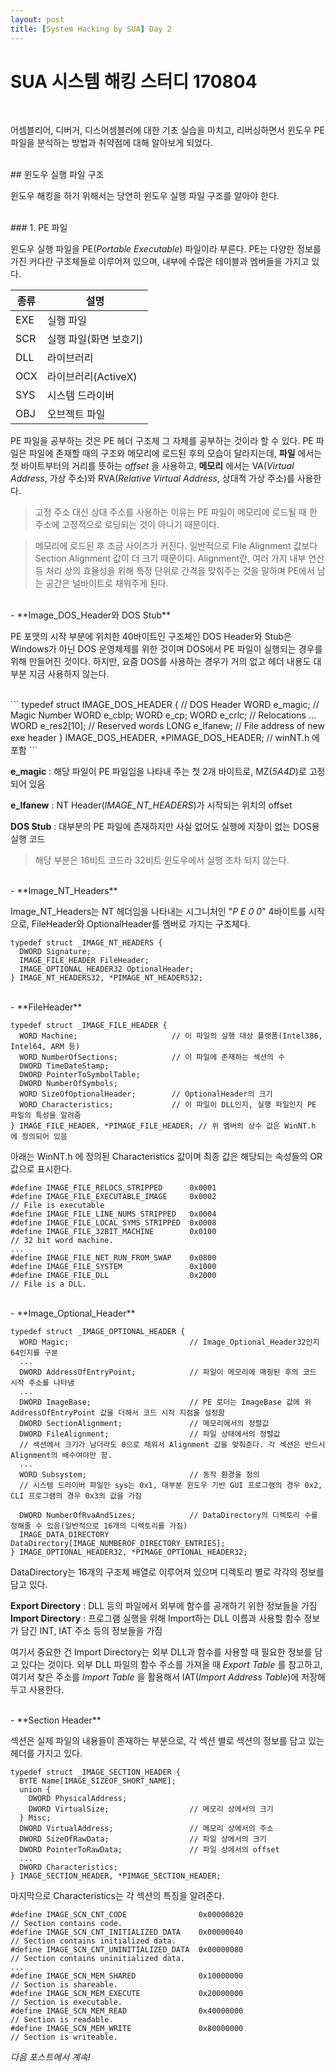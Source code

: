 ```yaml
---
layout: post
title: [System Hacking by SUA] Day 2
---
```


# SUA 시스템 해킹 스터디 170804
<br>

어셈블리어, 디버거, 디스어셈블러에 대한 기초 실습을 마치고, 리버싱하면서 윈도우 PE 파일을 분석하는 방법과 취약점에 대해 알아보게 되었다.

<br>
## 윈도우 실행 파일 구조
<br>

윈도우 해킹을 하기 위해서는 당연히 윈도우 실행 파일 구조를 알아야 한다.

<br>
### 1. PE 파일
<br>

윈도우 실행 파일을 PE(*Portable Executable*) 파일이라 부른다. PE는 다양한 정보를 가진 커다란 구조체들로 이루어져 있으며, 내부에 수많은 테이블과 멤버들을 가지고 있다.

종류 | 설명
---- | ----
EXE | 실행 파일
SCR | 실행 파일(화면 보호기)
DLL | 라이브러리
OCX | 라이브러리(ActiveX)
SYS | 시스템 드라이버
OBJ | 오브젝트 파일

PE 파일을 공부하는 것은 PE 헤더 구조체 그 자체를 공부하는 것이라 할 수 있다. PE 파일은 파일에 존재할 때의 구조와 메모리에 로드된 후의 모습이 달라지는데, **파일** 에서는 첫 바이트부터의 거리를 뜻하는 *offset* 을 사용하고, **메모리** 에서는 VA(*Virtual Address*, 가상 주소)와 RVA(*Relative Virtual Address*, 상대적 가상 주소)를 사용한다.

> 고정 주소 대신 상대 주소를 사용하는 이유는 PE 파일이 메모리에 로드될 때 한 주소에 고정적으로 로딩되는 것이 아니기 때문이다.

> 메모리에 로드된 후 조금 사이즈가 커진다. 일반적으로 File Alignment 값보다 Section Alignment 값이 더 크기 때문이다. Alignment란, 여러 가지 내부 연산 등 처리 상의 효율성을 위해 특정 단위로 간격을 맞춰주는 것을 말하며 PE에서 남는 공간은 널바이트로 채워주게 된다.

<br>
- **Image_DOS_Header와 DOS Stub**
<br>

PE 포맷의 시작 부분에 위치한 40바이트인 구조체인 DOS Header와 Stub은 Windows가 아닌 DOS 운영체제를 위한 것이며 DOS에서 PE 파일이 실행되는 경우를 위해 만들어진 것이다. 하지만, 요즘 DOS를 사용하는 경우가 거의 없고 헤더 내용도 대부분 지금 사용하지 않는다.

<br>
```
typedef struct IMAGE_DOS_HEADER {  // DOS Header
  WORD e_magic;                   // Magic Number
  WORD e_cblp;
  WORD e_cp;
  WORD e_crlc;                    // Relocations
  ...
  WORD e_res2[10];                // Reserved words
  LONG e_lfanew;                  // File address of new exe header
} IMAGE_DOS_HEADER, *PIMAGE_DOS_HEADER; // winNT.h 에 포함
```
<br>

**e_magic** : 해당 파일이 PE 파일임을 나타내 주는 첫 2개 바이트로, MZ(*5A4D*)로 고정되어 있음

**e_lfanew** : NT Header(*IMAGE_NT_HEADERS*)가 시작되는 위치의 offset

**DOS Stub** : 대부분의 PE 파일에 존재하지만 사실 없어도 실행에 지장이 없는 DOS용 실행 코드
> 해당 부분은 16비트 코드라 32비트 윈도우에서 실행 조차 되지 않는다.

<br>
- **Image_NT_Headers**
<br>

Image_NT_Headers는 NT 헤더임을 나타내는 시그니처인 "*P E 0 0*" 4바이트를 시작으로, FileHeader와 OptionalHeader를 멤버로 가지는 구조체다.

```
typedef struct _IMAGE_NT_HEADERS {
  DWORD Signature;
  IMAGE_FILE_HEADER FileHeader;
  IMAGE_OPTIONAL_HEADER32 OptionalHeader;
} IMAGE_NT_HEADERS32, *PIMAGE_NT_HEADERS32;
```

<br>
  - **FileHeader**
<br>

```
typedef struct _IMAGE_FILE_HEADER {
  WORD Machine;                     // 이 파일의 실행 대상 플랫폼(Intel386, Intel64, ARM 등)
  WORD NumberOfSections;            // 이 파일에 존재하는 섹션의 수
  DWORD TimeDateStamp;
  DWORD PointerToSymbolTable;
  DWORD NumberOfSymbols;
  WORD SizeOfOptionalHeader;        // OptionalHeader의 크기
  WORD Characteristics;             // 이 파일이 DLL인지, 실행 파일인지 PE 파일의 특성을 알려줌
} IMAGE_FILE_HEADER, *PIMAGE_FILE_HEADER; // 위 멤버의 상수 값은 WinNT.h 에 정의되어 있음
```

아래는 WinNT.h 에 정의된 Characteristics 값이며 최종 값은 해당되는 속성들의 OR 값으로 표시한다.

```
#define IMAGE_FILE_RELOCS_STRIPPED      0x0001
#define IMAGE_FILE_EXECUTABLE_IMAGE     0x0002
// File is executable
#define IMAGE_FILE_LINE_NUMS_STRIPPED   0x0004
#define IMAGE_FILE_LOCAL_SYMS_STRIPPED  0x0008
#define IMAGE_FILE_32BIT_MACHINE        0x0100
// 32 bit word machine.
...
#define IMAGE_FILE_NET_RUN_FROM_SWAP    0x0800
#define IMAGE_FILE_SYSTEM               0x1000
#define IMAGE_FILE_DLL                  0x2000
// File is a DLL.
```

<br>
  - **Image_Optional_Header**
<br>

```
typedef struct _IMAGE_OPTIONAL_HEADER {
  WORD Magic;                           // Image_Optional_Header32인지 64인지를 구분
  ...
  DWORD AddressOfEntryPoint;            // 파일이 메모리에 매핑된 후의 코드 시작 주소를 나타냄
  ...
  DWORD ImageBase;                      // PE 로더는 ImageBase 값에 위 AddressOfEntryPoint 값을 더해서 코드 시작 지점을 설정함
  DWORD SectionAlignment;               // 메모리에서의 정렬값
  DWORD FileAlignment;                  // 파일 상태에서의 정렬값
  // 섹션에서 크기가 남더라도 0으로 채워서 Alignment 값을 맞춰준다. 각 섹션은 반드시 Alignment의 배수여야만 함.
  ...
  WORD Subsystem;                       // 동작 환경을 정의
  // 시스템 드라이버 파일인 sys는 0x1, 대부분 윈도우 기반 GUI 프로그램의 경우 0x2, CLI 프로그램의 경우 0x3의 값을 가짐

  DWORD NumberOfRvaAndSizes;            // DataDirectory의 디렉토리 수를 정해줄 수 있음(일반적으로 16개의 디렉토리를 가짐)
  IMAGE_DATA_DIRECTORY DataDirectory[IMAGE_NUMBEROF_DIRECTORY_ENTRIES];
} IMAGE_OPTIONAL_HEADER32, *PIMAGE_OPTIONAL_HEADER32;
```

DataDirectory는 16개의 구조체 배열로 이루어져 있으며 디렉토리 별로 각각의 정보를 담고 있다.

**Export Directory** : DLL 등의 파일에서 외부에 함수를 공개하기 위한 정보들을 가짐<br>
**Import Directory** : 프로그램 실행을 위해 Import하는 DLL 이름과 사용할 함수 정보가 담긴 INT, IAT 주소 등의 정보들을 가짐

여기서 중요한 건 Import Directory는 외부 DLL과 함수를 사용할 때 필요한 정보를 담고 있다는 것이다. 외부 DLL 파일의 함수 주소를 가져올 때 *Export Table* 를 참고하고,
여기서 찾은 주소를 *Import Table* 을 활용해서 IAT(*Import Address Table*)에 저장해두고 사용한다.

<br>
- **Section Header**
<br>

섹션은 실제 파일의 내용들이 존재하는 부분으로, 각 섹션 별로 섹션의 정보를 담고 있는 헤더를 가지고 있다.

```
typedef struct _IMAGE_SECTION_HEADER {
  BYTE Name[IMAGE_SIZEOF_SHORT_NAME];
  union {
    DWORD PhysicalAddress;
    DWORD VirtualSize;                  // 메모리 상에서의 크기
  } Misc;
  DWORD VirtualAddress;                 // 메모리 상에서의 주소
  DWORD SizeOfRawData;                  // 파일 상에서의 크기
  DWORD PointerToRawData;               // 파일 상에서의 offset
  ...
  DWORD Characteristics;
} IMAGE_SECTION_HEADER, *PIMAGE_SECTION_HEADER;
```

마지막으로 Characteristics는 각 섹션의 특징을 알려준다.

```
#define IMAGE_SCN_CNT_CODE                0x00000020
// Section contains code.
#define IMAGE_SCN_CNT_INITIALIZED_DATA    0x00000040
// Section contains initialized data.
#define IMAGE_SCN_CNT_UNINITIALIZED_DATA  0x00000080
// Section contains uninitialized data.
...
#define IMAGE_SCN_MEM_SHARED              0x10000000
// Section is shareable.
#define IMAGE_SCN_MEM_EXECUTE             0x20000000
// Section is executable.
#define IMAGE_SCN_MEM_READ                0x40000000
// Section is readable.
#define IMAGE_SCN_MEM_WRITE               0x80000000
// Section is writeable.
```

*다음 포스트에서 계속!*
